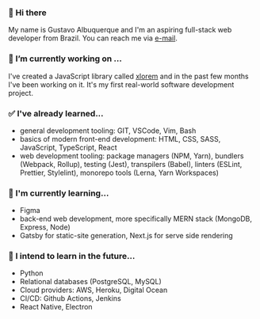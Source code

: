 ### 👋 Hi there

My name is Gustavo Albuquerque and I'm an aspiring full-stack web developer from Brazil. You can reach me via [e-mail](mailto:gusalbukrk@gmail.com).

### 🔭 I’m currently working on ...

I've created a JavaScript library called [xlorem](https://github.com/gusalbukrk/xlorem/) and in the past few months I've been working on it. It's my first real-world software development project.

### ✅ I've already learned...

- general development tooling: GIT, VSCode, Vim, Bash
- basics of modern front-end development: HTML, CSS, SASS, JavaScript, TypeScript, React
- web development tooling: package managers (NPM, Yarn), bundlers (Webpack, Rollup), testing (Jest), transpilers (Babel), linters (ESLint, Prettier, Stylelint), monorepo tools (Lerna, Yarn Workspaces)

### 🌱 I'm currently learning...

- Figma
- back-end web development, more specifically MERN stack (MongoDB, Express, Node)
- Gatsby for static-site generation, Next.js for serve side rendering

### 🔮 I intend to learn in the future...

- Python
- Relational databases (PostgreSQL, MySQL)
- Cloud providers: AWS, Heroku, Digital Ocean
- CI/CD: Github Actions, Jenkins
- React Native, Electron
